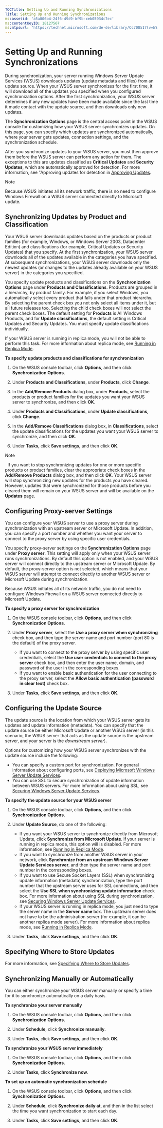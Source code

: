```yaml
---
TOCTitle: Setting Up and Running Synchronizations
Title: Setting Up and Running Synchronizations
ms:assetid: 'a5a006b4-24f6-49d9-bf9b-ceb05934c7ec'
ms:contentKeyID: 18127567
ms:mtpsurl: 'https://technet.microsoft.com/de-de/library/Cc708517(v=WS.10)'
---
```


Setting Up and Running Synchronizations
=======================================

During synchronization, your server running Windows Server Update Services (WSUS) downloads updates (update metadata and files) from an update source. When your WSUS server synchronizes for the first time, it will download all of the updates you specified when you configured synchronization options. After the first synchronization, your WSUS server determines if any new updates have been made available since the last time it made contact with the update source, and then downloads only new updates.

The **Synchronization Options** page is the central access point in the WSUS console for customizing how your WSUS server synchronizes updates. On this page, you can specify which updates are synchronized automatically, where your server gets updates, connection settings, and the synchronization schedule.

After you synchronize updates to your WSUS server, you must then approve them before the WSUS server can perform any action for them. The exceptions to this are updates classified as **Critical Updates** and **Security Updates**, which are automatically approved for detection. For more information, see "Approving updates for detection in [Approving Updates](https://technet.microsoft.com/7276f84d-429e-4a39-8ef8-be3bff47b45e).

> [!NOTE]
> Because WSUS initiates all its network traffic, there is no need to configure Windows Firewall on a WSUS server connected directly to Microsoft update. 

Synchronizing Updates by Product and Classification
---------------------------------------------------

Your WSUS server downloads updates based on the products or product families (for example, Windows, or Windows Server 2003, Datacenter Edition) and classifications (for example, Critical Updates or Security Updates) that you specify. At the first synchronization, your WSUS server downloads all of the updates available in the categories you have specified. At subsequent synchronizations, your WSUS server downloads only the newest updates (or changes to the updates already available on your WSUS server) in the categories you specified.

You specify update products and classifications on the **Synchronization Options** page under **Products and Classifications**. Products are grouped in a hierarchy, by product family. For example, if you select Windows, you automatically select every product that falls under that product hierarchy. By selecting the parent check box you not only select all items under it, but all future releases too. Selecting the child check boxes will not select the parent check boxes. The default setting for **Products** is All Windows Products, and for **Update classifications**, the default setting is Critical Updates and Security Updates. You must specify update classifications individually.

If your WSUS server is running in replica mode, you will not be able to perform this task. For more information about replica mode, see [Running in Replica Mode](https://technet.microsoft.com/d143c886-30b6-4034-80a2-182171ac8f8b).

**To specify update products and classifications for synchronization**
1.  On the WSUS console toolbar, click **Options**, and then click **Synchronization Options**.

2.  Under **Products and Classifications**, under **Products**, click **Change**.

3.  In the **Add/Remove Products** dialog box, under **Products**, select the products or product families for the updates you want your WSUS server to synchronize, and then click **OK**.

4.  Under **Products and Classifications**, under **Update classifications**, click **Change**.

5.  In the **Add/Remove Classifications** dialog box, in **Classifications**, select the update classifications for the updates you want your WSUS server to synchronize, and then click **OK**.

6.  Under **Tasks**, click **Save settings**, and then click **OK**.

> [!NOTE]
>   If you want to stop synchronizing updates for one or more specific products or product families, clear the appropriate check boxes in the **Add/Remove Products** dialog box, and then click **OK**. Your WSUS server will stop synchronizing new updates for the products you have cleared. However, updates that were synchronized for those products before you cleared them will remain on your WSUS server and will be available on the **Updates** page. 

Configuring Proxy-server Settings
---------------------------------

You can configure your WSUS server to use a proxy server during synchronization with an upstream server or Microsoft Update. In addition, you can specify a port number and whether you want your server to connect to the proxy server by using specific user credentials.

You specify proxy-server settings on the **Synchronization Options** page under **Proxy server**. This setting will apply only when your WSUS server runs synchronizations. By default this option is not enabled, and your WSUS server will connect directly to the upstream server or Microsoft Update. By default, the proxy-server option is not selected, which means that your WSUS server will attempt to connect directly to another WSUS server or Microsoft Update during synchronization.

Because WSUS initiates all of its network traffic, you do not need to configure Windows Firewall on a WSUS server connected directly to Microsoft Update.

**To specify a proxy server for synchronization**
1.  On the WSUS console toolbar, click **Options**, and then click **Synchronization Options**.

2.  Under **Proxy server**, select the **Use a proxy server when synchronizing** check box, and then type the server name and port number (port 80 is the default) of the proxy server.

    -   If you want to connect to the proxy server by using specific user credentials, select the **Use user credentials to connect to the proxy server** check box, and then enter the user name, domain, and password of the user in the corresponding boxes.
    -   If you want to enable basic authentication for the user connecting to the proxy server, select the **Allow basic authentication (password in clear text)** check box.

3.  Under **Tasks**, click **Save settings**, and then click **OK**.

Configuring the Update Source
-----------------------------

The update source is the location from which your WSUS server gets its updates and update information (metadata). You can specify that the update source be either Microsoft Update or another WSUS server (in this scenario, the WSUS server that acts as the update source is the upstream server, and your server is the *downstream server*).

Options for customizing how your WSUS server synchronizes with the update source include the following:

-   You can specify a custom port for synchronization. For general information about configuring ports, see [Deploying Microsoft Windows Server Update Services](https://go.microsoft.com/fwlink/?linkid=41777).
-   You can use SSL to secure synchronization of update information between WSUS servers. For more information about using SSL, see [Securing Windows Server Update Services](https://technet.microsoft.com/f119b789-8d09-4e0e-8844-3d7c515be165).

**To specify the update source for your WSUS server**
1.  On the WSUS console toolbar, click **Options**, and then click **Synchronization Options**.

2.  Under **Update Source**, do one of the following:

    -   If you want your WSUS server to synchronize directly from Microsoft Update, click **Synchronize from Microsoft Update**. If your server is running in replica mode, this option will is disabled. For more information, see [Running in Replica Mode](https://technet.microsoft.com/d143c886-30b6-4034-80a2-182171ac8f8b).
    -   If you want to synchronize from another WSUS server in your network, click **Synchronize from an upstream Windows Server Update Services server**, and then type the server name and port number in the corresponding boxes.
    -   If you want to use Secure Socket Layers (SSL) when synchronizing update information (metadata) synchronization, type the port number that the upstream server uses for SSL connections, and then select the **Use SSL when synchronizing update information** check box. For more information about using SSL during synchronization, see [Securing Windows Server Update Services](https://technet.microsoft.com/f119b789-8d09-4e0e-8844-3d7c515be165).
    -   If your WSUS server is running in replica mode, you just need to type the server name in the **Server name** box. The upstream server does not have to be the administration server (for example, it can be another replica mode server). For more information about replica mode, see [Running in Replica Mode](https://technet.microsoft.com/d143c886-30b6-4034-80a2-182171ac8f8b).

3.  Under **Tasks**, click **Save settings**, and then click **OK**.

Specifying Where to Store Updates
---------------------------------

For more information, see [Specifying Where to Store Updates](https://technet.microsoft.com/8cca6fab-163e-451d-ab78-70b39fdb1455).

Synchronizing Manually or Automatically
---------------------------------------

You can either synchronize your WSUS server manually or specify a time for it to synchronize automatically on a daily basis.

**To synchronize your server manually**
1.  On the WSUS console toolbar, click **Options**, and then click **Synchronization Options**.

2.  Under **Schedule**, click **Synchronize manually**.

3.  Under **Tasks**, click **Save settings**, and then click **OK**.

**To synchronize your WSUS server immediately**
1.  On the WSUS console toolbar, click **Options**, and then click **Synchronization Options**.

2.  Under **Tasks**, click **Synchronize now**.

**To set up an automatic synchronization schedule**
1.  On the WSUS console toolbar, click **Options**, and then click **Synchronization Options**.

2.  Under **Schedule**, click **Synchronize daily at**, and then in the list select the time you want synchronization to start each day.

3.  Under **Tasks**, click **Save settings**, and then click **OK**.
